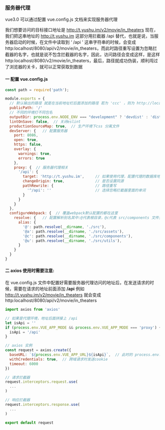 ### 服务器代理

vue3.0 可以通过配置 vue.config.js 文档来实现服务器代理

我们想要访问的目标接口地址是 http://t.yushu.im/v2/movie/in_theaters
现在，我们把这串地址的 http://t.yushu.im 这部分用拦截器 /api 替代，也就是说，当服务器启动的时候，在文件中读取到 ‘ /api ’ 这串字符串的时候，会变成 http:localhost/8080/api/v2/movie/in_theaters，而此时路径重写设置为忽略拦截器的名字，也就是说不包含拦截器的名字，因此，访问路径会变成这样，是这样 http:localhost/8080/v2/movie/in_theaters，最后，路径就成功伪装，顺利闯过了浏览器的关卡，就可以正常获取到数据

#### 一 配置 vue.config.js

```javascript
const path = require('path');

module.exports = {
  // 默认输出的路径 就是在当前地址栏后面添加的路径 若为 'ccc' ，则为 http://localhost:8085/ccc/
  publicPath: '/'
  // 不同的环境打不同包名
  outputDir: process.env.NODE_ENV === "development" ? 'devdist' : 'dist', 
  lintOnSave: false,  // 关闭eslint
  productionSourceMap: true,  // 生产环境下css 分离文件
  devServer: {   // 配置服务器
    port: 8086,
    open: true,
    https: false,
    overlay: {
      warnings: true,
      errors: true
    },
    proxy: {  // 服务器代理相关
      '/api': {
        target: 'http://t.yushu.im',     // 如果使用代理，配置代理的数据库地址
        changeOrigin: true,              // 是否设置同源
        pathRewrite: {                   // 路径重写
          '^/api': ''                    // 选择忽略拦截器里面的单词
        }
      }
    }
  },
  configureWebpack: {  // 覆盖webpack默认配置的都在这里
    resolve: {   // 配置解析别名其中:@代表根目录，@c代表 src/components 文件夹，等
      alias: {
        '@': path.resolve(__dirname, './src'),
        '@a': path.resolve(__dirname, './src/assets'),
        '@c': path.resolve(__dirname, './src/components'),
        '@u': path.resolve(__dirname, './src/utils'),
      }
    }
  }
}
```

#### 二 axios 使用时需要注意:

在 vue.config.js 文件中配置好需要服务器代理访问的地址后，在发送请求的时候，需要在请求的地址前面添加 **/api** 例如 http://t.yushu.im/v2/movie/in_theaters 就会变成 http:localhost/8080/api/v2/movie/in_theaters

```javascript
import axios from 'axios'

// 如果是代理环境，地址后面拼接上 /api
let isApi = ''
if (process.env.VUE_APP_MODE && process.env.VUE_APP_MODE === 'proxy') {
  isApi = '/api'
}

// axios 实例
const request = axios.create({
  baseURL: `${process.env.VUE_APP_URL}${isApi}`,  // 此时的 process.env.VUE_APP_URL 应为 ''
  withCredentials: true,  // 跨域请求时发送cookie
  timeout: 6000
})

// 请求拦截器
request.interceptors.request.use(
  ...
)

// 响应拦截器
request.interceptors.response.use(
  ...
)

export default request
```

### 
